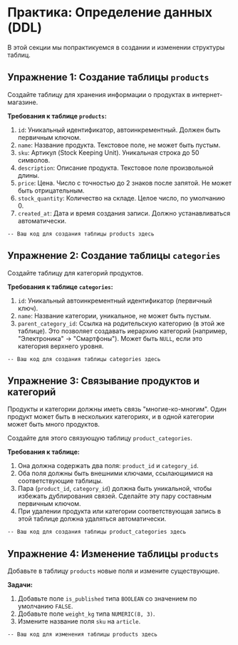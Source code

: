 # Практика: Определение данных (DDL)

В этой секции мы попрактикуемся в создании и изменении структуры таблиц.

## Упражнение 1: Создание таблицы `products`

Создайте таблицу для хранения информации о продуктах в интернет-магазине.

**Требования к таблице `products`:**
1.  `id`: Уникальный идентификатор, автоинкрементный. Должен быть первичным ключом.
2.  `name`: Название продукта. Текстовое поле, не может быть пустым.
3.  `sku`: Артикул (Stock Keeping Unit). Уникальная строка до 50 символов.
4.  `description`: Описание продукта. Текстовое поле произвольной длины.
5.  `price`: Цена. Число с точностью до 2 знаков после запятой. Не может быть отрицательным.
6.  `stock_quantity`: Количество на складе. Целое число, по умолчанию 0.
7.  `created_at`: Дата и время создания записи. Должно устанавливаться автоматически.

```sql,editable
-- Ваш код для создания таблицы products здесь

```

## Упражнение 2: Создание таблицы `categories`

Создайте таблицу для категорий продуктов.

**Требования к таблице `categories`:**
1.  `id`: Уникальный автоинкрементный идентификатор (первичный ключ).
2.  `name`: Название категории, уникальное, не может быть пустым.
3.  `parent_category_id`: Ссылка на родительскую категорию (в этой же таблице). Это позволяет создавать иерархию категорий (например, "Электроника" -> "Смартфоны"). Может быть `NULL`, если это категория верхнего уровня.

```sql,editable
-- Ваш код для создания таблицы categories здесь

```

## Упражнение 3: Связывание продуктов и категорий

Продукты и категории должны иметь связь "многие-ко-многим". Один продукт может быть в нескольких категориях, и в одной категории может быть много продуктов.

Создайте для этого связующую таблицу `product_categories`.

**Требования к таблице:**
1.  Она должна содержать два поля: `product_id` и `category_id`.
2.  Оба поля должны быть внешними ключами, ссылающимися на соответствующие таблицы.
3.  Пара (`product_id`, `category_id`) должна быть уникальной, чтобы избежать дублирования связей. Сделайте эту пару составным первичным ключом.
4.  При удалении продукта или категории соответствующая запись в этой таблице должна удаляться автоматически.

```sql,editable
-- Ваш код для создания таблицы product_categories здесь

```

## Упражнение 4: Изменение таблицы `products`

Добавьте в таблицу `products` новые поля и измените существующие.

**Задачи:**
1.  Добавьте поле `is_published` типа `BOOLEAN` со значением по умолчанию `FALSE`.
2.  Добавьте поле `weight_kg` типа `NUMERIC(8, 3)`.
3.  Измените название поля `sku` на `article`.

```sql,editable
-- Ваш код для изменения таблицы products здесь

``` 